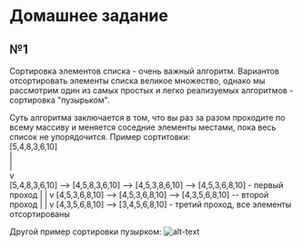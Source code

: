 # Домашнее задание
## №1
Сортировка элементов списка - очень важный алгоритм. Вариантов отсортировать элементы списка великое множество, однако мы рассмотрим один из самых простых и легко реализуемых алгоритмов - сортировка "пузырьком". 
 
Суть алгоритма заключается в том, что вы раз за разом проходите по всему массиву и меняется соседние элементы местами, пока весь список не упорядочится. Пример сортитовки:   
[5,4,8,3,6,10]  
    |  
    |  
    v  
[5,4,8,3,6,10] --> [4,5,8,3,6,10] --> [4,5,3,8,6,10] --> [4,5,3,6,8,10] - первый проход 
    | 
    | 
    v 
[4,5,3,6,8,10] --> [4,5,3,6,8,10] --> [4,3,5,6,8,10] -- второй проход 
    | 
    | 
    v 
[4,3,5,6,8,10] --> [3,4,5,6,8,10] - третий проход, все элементы отсортированы 
 
Другой пример сортировки пузырком:
![alt-text](https://github.com/AlimAlb/Kvantorium_ML_course/blob/main/bubble_sort.gif)